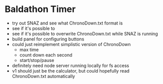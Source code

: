 # Baldathon Timer

- try out SNAZ and see what ChronoDown.txt format is
- see if it's possible to
- see if it's possible to overwrite ChronoDown.txt while SNAZ is running
- build panel for configuring buttons
- could just reimplement simplistic version of ChronoDown
    - max time
    - count down each second
    - start/stop/pause
- definitely need node server running locally for fs access
- v1 should just be the calculator, but could hopefully read ChronoDown.txt automatically
